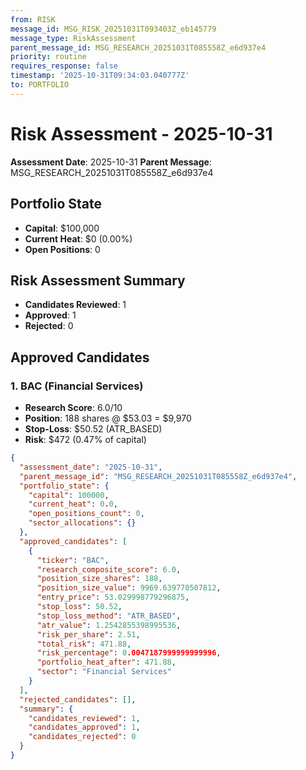 ```yaml
---
from: RISK
message_id: MSG_RISK_20251031T093403Z_eb145779
message_type: RiskAssessment
parent_message_id: MSG_RESEARCH_20251031T085558Z_e6d937e4
priority: routine
requires_response: false
timestamp: '2025-10-31T09:34:03.040777Z'
to: PORTFOLIO
---
```


# Risk Assessment - 2025-10-31

**Assessment Date**: 2025-10-31
**Parent Message**: MSG_RESEARCH_20251031T085558Z_e6d937e4

## Portfolio State
- **Capital**: $100,000
- **Current Heat**: $0 (0.00%)
- **Open Positions**: 0

## Risk Assessment Summary
- **Candidates Reviewed**: 1
- **Approved**: 1
- **Rejected**: 0

## Approved Candidates

### 1. BAC (Financial Services)
- **Research Score**: 6.0/10
- **Position**: 188 shares @ $53.03 = $9,970
- **Stop-Loss**: $50.52 (ATR_BASED)
- **Risk**: $472 (0.47% of capital)


```json
{
  "assessment_date": "2025-10-31",
  "parent_message_id": "MSG_RESEARCH_20251031T085558Z_e6d937e4",
  "portfolio_state": {
    "capital": 100000,
    "current_heat": 0.0,
    "open_positions_count": 0,
    "sector_allocations": {}
  },
  "approved_candidates": [
    {
      "ticker": "BAC",
      "research_composite_score": 6.0,
      "position_size_shares": 188,
      "position_size_value": 9969.639770507812,
      "entry_price": 53.029998779296875,
      "stop_loss": 50.52,
      "stop_loss_method": "ATR_BASED",
      "atr_value": 1.2542855398995536,
      "risk_per_share": 2.51,
      "total_risk": 471.88,
      "risk_percentage": 0.0047187999999999996,
      "portfolio_heat_after": 471.88,
      "sector": "Financial Services"
    }
  ],
  "rejected_candidates": [],
  "summary": {
    "candidates_reviewed": 1,
    "candidates_approved": 1,
    "candidates_rejected": 0
  }
}
```
